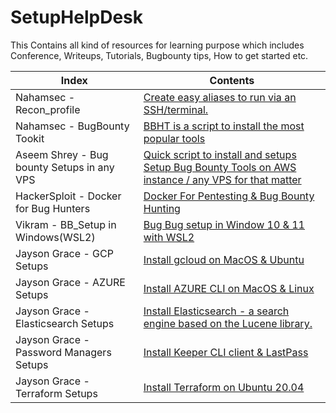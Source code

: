 # SetupHelpDesk

This Contains all kind of resources for learning purpose which includes
Conference, Writeups, Tutorials, Bugbounty tips, How to get started etc.

Index | Contents 
--- | ---
Nahamsec - Recon_profile | [Create easy aliases to run via an SSH/terminal.](https://github.com/nahamsec/recon_profile)
Nahamsec - BugBounty Tookit| [BBHT is a script to install the most popular tools](https://github.com/nahamsec/bbht)
Aseem Shrey - Bug bounty Setups in any VPS | [Quick script to install and setups Setup Bug Bounty Tools on AWS instance / any VPS for that matter](https://gist.github.com/LuD1161/66f30da6d8b6c1c05b9f6708525ea885)
HackerSploit - Docker for Bug Hunters | [Docker For Pentesting & Bug Bounty Hunting](https://www.youtube.com/watch?v=rfXadJ72dhg)
Vikram - BB_Setup in Windows(WSL2) | [Bug Bug setup in Window 10 & 11 with WSL2 ](https://github.com/RESETHACKER-COMMUNITY/Resources/tree/main/BB_Setup%20in%20WSL2)
Jayson Grace - GCP Setups | [Install gcloud on MacOS & Ubuntu](https://techvomit.net/gcp-cheatsheet/)
Jayson Grace - AZURE Setups | [Install AZURE CLI on MacOS & Linux](https://techvomit.net/azure-cheatsheet/)
Jayson Grace - Elasticsearch Setups | [Install Elasticsearch - a search engine based on the Lucene library.](https://techvomit.net/elk/)
Jayson Grace - Password Managers Setups | [Install Keeper CLI client & LastPass](https://techvomit.net/password-managers/)
Jayson Grace - Terraform Setups | [Install Terraform on Ubuntu 20.04](https://techvomit.net/terraform-cheatsheet/)
